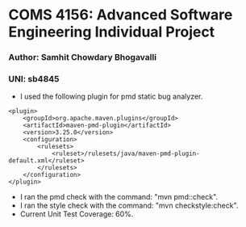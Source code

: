 # COMS 4156: Advanced Software Engineering Individual Project

### Author: Samhit Chowdary Bhogavalli
### UNI: sb4845

* I used the following plugin for pmd static bug analyzer.
```declarative
<plugin>
    <groupId>org.apache.maven.plugins</groupId>
    <artifactId>maven-pmd-plugin</artifactId>
    <version>3.25.0</version>
    <configuration>
        <rulesets>
            <ruleset>/rulesets/java/maven-pmd-plugin-default.xml</ruleset>
        </rulesets>
    </configuration>
</plugin>
```
* I ran the pmd check with the command: "mvn pmd::check".
* I ran the style check with the command: "mvn checkstyle:check".
* Current Unit Test Coverage: 60%.